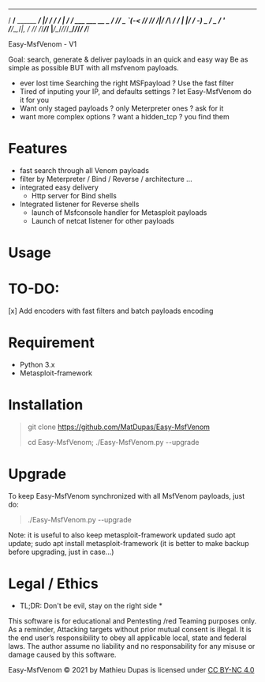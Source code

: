 

   ____                 __  ____________   __                  
  / __/__ ______ ______/  |/  / __/ __/ | / /__ ___  ___  __ _ 
 / _// _ `(_-< // /___/ /|_/ /\ \/ _/ | |/ / -_) _ \/ _ \/  ' \
/___/\_,_/___|_, /   /_/  /_/___/_/   |___/\__/_//_/\___/_/_/_/
            /___/                                              
  
Easy-MsfVenom - V1



Goal: search, generate & deliver payloads in an quick and easy way
Be as simple as possible BUT with all msfvenom payloads.

* ever lost time Searching the right MSFpayload ? Use the fast filter
* Tired of inputing your IP, and defaults settings ? let Easy-MsfVenom do it for you
* Want only staged  payloads ? only Meterpreter ones ?  ask for it
* want more complex options ? want a hidden_tcp ? you find them

#  Features 
* fast search through all Venom payloads
* filter by Meterpreter / Bind / Reverse / architecture ... 
* integrated easy delivery
	- Http server for Bind shells
* Integrated listener for Reverse shells
	- launch of Msfconsole handler for Metasploit payloads
	- Launch of netcat listener for other payloads 



# Usage

# TO-DO:
[x] Add encoders with fast filters and batch payloads encoding

 


# Requirement
* Python 3.x
* Metasploit-framework

# Installation

> git clone https://github.com/MatDupas/Easy-MsfVenom
>
> cd Easy-MsfVenom; ./Easy-MsfVenom.py --upgrade
>


# Upgrade
To keep Easy-MsfVenom synchronized with all MsfVenom payloads, just do:

> ./Easy-MsfVenom.py --upgrade

Note: it is useful to also keep metasploit-framework updated
sudo apt update; sudo apt install metasploit-framework
(it is better to make  backup before upgrading, just in case...)

# Legal / Ethics
* TL;DR: Don't be evil, stay on the right side *

This software is for educational and Pentesting /red Teaming purposes only.
As a reminder, Attacking targets without prior mutual consent is illegal. It is the end user’s responsibility to obey all applicable local, state and federal laws. 
The author assume no liability and no responsability for any misuse or damage caused by this software.

Easy-MsfVenom © 2021 by Mathieu Dupas is licensed under [CC BY-NC 4.0](http://creativecommons.org/licenses/by-nc/4.0/?ref=chooser-v1)


